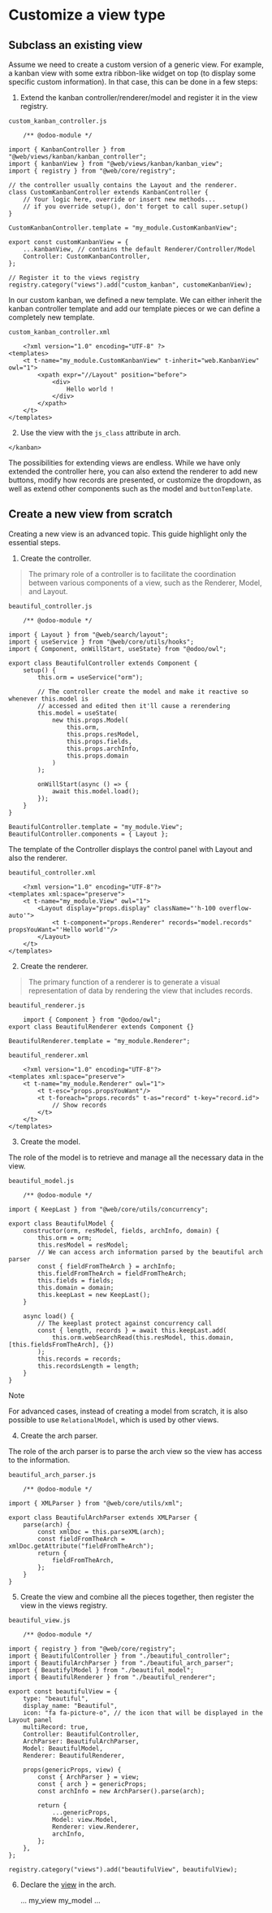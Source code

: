 # Customize a view type

## Subclass an existing view

Assume we need to create a custom version of a generic view. For example, a
kanban view with some extra ribbon-like widget on top (to display some
specific custom information). In that case, this can be done in a few steps:

  1. Extend the kanban controller/renderer/model and register it in the view registry.

`custom_kanban_controller.js`

    
        /** @odoo-module */
    
    import { KanbanController } from "@web/views/kanban/kanban_controller";
    import { kanbanView } from "@web/views/kanban/kanban_view";
    import { registry } from "@web/core/registry";
    
    // the controller usually contains the Layout and the renderer.
    class CustomKanbanController extends KanbanController {
        // Your logic here, override or insert new methods...
        // if you override setup(), don't forget to call super.setup()
    }
    
    CustomKanbanController.template = "my_module.CustomKanbanView";
    
    export const customKanbanView = {
        ...kanbanView, // contains the default Renderer/Controller/Model
        Controller: CustomKanbanController,
    };
    
    // Register it to the views registry
    registry.category("views").add("custom_kanban", customeKanbanView);
    

In our custom kanban, we defined a new template. We can either inherit the
kanban controller template and add our template pieces or we can define a
completely new template.

`custom_kanban_controller.xml`

    
        <?xml version="1.0" encoding="UTF-8" ?>
    <templates>
        <t t-name="my_module.CustomKanbanView" t-inherit="web.KanbanView" owl="1">
            <xpath expr="//Layout" position="before">
                <div>
                    Hello world !
                </div>
            </xpath>
        </t>
    </templates>
    

  2. Use the view with the `js_class` attribute in arch.
    
        <kanban js_class="custom_kanban">
        <templates>
            <t t-name="kanban-box">
                <!--Your comment-->
            </t>
        </templates>
    </kanban>
    

The possibilities for extending views are endless. While we have only extended
the controller here, you can also extend the renderer to add new buttons,
modify how records are presented, or customize the dropdown, as well as extend
other components such as the model and `buttonTemplate`.

## Create a new view from scratch

Creating a new view is an advanced topic. This guide highlight only the
essential steps.

  1. Create the controller.

> The primary role of a controller is to facilitate the coordination between
> various components of a view, such as the Renderer, Model, and Layout.

`beautiful_controller.js`

    
        /** @odoo-module */
    
    import { Layout } from "@web/search/layout";
    import { useService } from "@web/core/utils/hooks";
    import { Component, onWillStart, useState} from "@odoo/owl";
    
    export class BeautifulController extends Component {
        setup() {
            this.orm = useService("orm");
    
            // The controller create the model and make it reactive so whenever this.model is
            // accessed and edited then it'll cause a rerendering
            this.model = useState(
                new this.props.Model(
                    this.orm,
                    this.props.resModel,
                    this.props.fields,
                    this.props.archInfo,
                    this.props.domain
                )
            );
    
            onWillStart(async () => {
                await this.model.load();
            });
        }
    }
    
    BeautifulController.template = "my_module.View";
    BeautifulController.components = { Layout };
    

The template of the Controller displays the control panel with Layout and also
the renderer.

`beautiful_controller.xml`

    
        <?xml version="1.0" encoding="UTF-8"?>
    <templates xml:space="preserve">
        <t t-name="my_module.View" owl="1">
            <Layout display="props.display" className="'h-100 overflow-auto'">
                <t t-component="props.Renderer" records="model.records" propsYouWant="'Hello world'"/>
            </Layout>
        </t>
    </templates>
    

  2. Create the renderer.

> The primary function of a renderer is to generate a visual representation of
> data by rendering the view that includes records.

`beautiful_renderer.js`

    
        import { Component } from "@odoo/owl";
    export class BeautifulRenderer extends Component {}
    
    BeautifulRenderer.template = "my_module.Renderer";
    

`beautiful_renderer.xml`

    
        <?xml version="1.0" encoding="UTF-8"?>
    <templates xml:space="preserve">
        <t t-name="my_module.Renderer" owl="1">
            <t t-esc="props.propsYouWant"/>
            <t t-foreach="props.records" t-as="record" t-key="record.id">
                // Show records
            </t>
        </t>
    </templates>
    

  3. Create the model.

The role of the model is to retrieve and manage all the necessary data in the
view.

`beautiful_model.js`

    
        /** @odoo-module */
    
    import { KeepLast } from "@web/core/utils/concurrency";
    
    export class BeautifulModel {
        constructor(orm, resModel, fields, archInfo, domain) {
            this.orm = orm;
            this.resModel = resModel;
            // We can access arch information parsed by the beautiful arch parser
            const { fieldFromTheArch } = archInfo;
            this.fieldFromTheArch = fieldFromTheArch;
            this.fields = fields;
            this.domain = domain;
            this.keepLast = new KeepLast();
        }
    
        async load() {
            // The keeplast protect against concurrency call
            const { length, records } = await this.keepLast.add(
                this.orm.webSearchRead(this.resModel, this.domain, [this.fieldsFromTheArch], {})
            );
            this.records = records;
            this.recordsLength = length;
        }
    }
    

<div class="alert alert-primary">
<p class="alert-title">
Note</p><p>For advanced cases, instead of creating a model from scratch, it is also possible to use
<code>RelationalModel</code>, which is used by other views.</p>
</div>

  4. Create the arch parser.

The role of the arch parser is to parse the arch view so the view has access
to the information.

`beautiful_arch_parser.js`

    
        /** @odoo-module */
    
    import { XMLParser } from "@web/core/utils/xml";
    
    export class BeautifulArchParser extends XMLParser {
        parse(arch) {
            const xmlDoc = this.parseXML(arch);
            const fieldFromTheArch = xmlDoc.getAttribute("fieldFromTheArch");
            return {
                fieldFromTheArch,
            };
        }
    }
    

  5. Create the view and combine all the pieces together, then register the view in the views registry.

`beautiful_view.js`

    
        /** @odoo-module */
    
    import { registry } from "@web/core/registry";
    import { BeautifulController } from "./beautiful_controller";
    import { BeautifulArchParser } from "./beautiful_arch_parser";
    import { BeautifylModel } from "./beautiful_model";
    import { BeautifulRenderer } from "./beautiful_renderer";
    
    export const beautifulView = {
        type: "beautiful",
        display_name: "Beautiful",
        icon: "fa fa-picture-o", // the icon that will be displayed in the Layout panel
        multiRecord: true,
        Controller: BeautifulController,
        ArchParser: BeautifulArchParser,
        Model: BeautifulModel,
        Renderer: BeautifulRenderer,
    
        props(genericProps, view) {
            const { ArchParser } = view;
            const { arch } = genericProps;
            const archInfo = new ArchParser().parse(arch);
    
            return {
                ...genericProps,
                Model: view.Model,
                Renderer: view.Renderer,
                archInfo,
            };
        },
    };
    
    registry.category("views").add("beautifulView", beautifulView);
    

  6. Declare the [view](../reference/backend/views#reference-views-structure) in the arch.
    
        ...
    <record id="my_beautiful_view" model="ir.ui.view">
      <field name="name">my_view</field>
      <field name="model">my_model</field>
      <field name="arch" type="xml">
          <beautiful fieldFromTheArch="res.partner"/>
      </field>
    </record>
    ...
    

